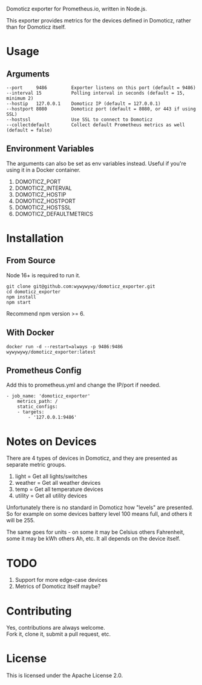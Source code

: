 Domoticz exporter for Prometheus.io, written in Node.js.

This exporter provides metrics for the devices defined in Domoticz, rather than for Domoticz itself.

# Usage

## Arguments

    --port     9486         Exporter listens on this port (default = 9486)
    --interval 15           Polling interval in seconds (default = 15, minimum 2)
    --hostip   127.0.0.1    Domoticz IP (default = 127.0.0.1)
    --hostport 8080         Domoticz port (default = 8080, or 443 if using SSL)
    --hostssl               Use SSL to connect to Domoticz
    --collectdefault        Collect default Prometheus metrics as well (default = false)

## Environment Variables

The arguments can also be set as env variables instead. Useful if you're using it in a Docker container.

1. DOMOTICZ_PORT
2. DOMOTICZ_INTERVAL
3. DOMOTICZ_HOSTIP
4. DOMOTICZ_HOSTPORT
5. DOMOTICZ_HOSTSSL
6. DOMOTICZ_DEFAULTMETRICS

# Installation

## From Source

Node 16+ is required to run it.

    git clone git@github.com:wywywywy/domoticz_exporter.git
    cd domoticz_exporter
    npm install
    npm start

Recommend npm version >= 6.

## With Docker

    docker run -d --restart=always -p 9486:9486 wywywywy/domoticz_exporter:latest

## Prometheus Config

Add this to prometheus.yml and change the IP/port if needed.

    - job_name: 'domoticz_exporter'
        metrics_path: /
        static_configs:
        - targets:
            - '127.0.0.1:9486'

# Notes on Devices

There are 4 types of devices in Domoticz, and they are presented as separate metric groups.

1. light = Get all lights/switches
2. weather = Get all weather devices
3. temp = Get all temperature devices
4. utility = Get all utility devices

Unfortunately there is no standard in Domoticz how "levels" are presented. So for example on some devices battery level 100 means full, and others it will be 255.

The same goes for units - on some it may be Celsius others Fahrenheit, some it may be kWh others Ah, etc. It all depends on the device itself.

# TODO

1. Support for more edge-case devices
2. Metrics of Domoticz itself maybe?

# Contributing

Yes, contributions are always welcome.  
Fork it, clone it, submit a pull request, etc.

# License

This is licensed under the Apache License 2.0.
